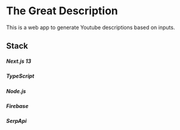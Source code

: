 
# The Great Description

This is a web app to generate Youtube descriptions based on inputs.

## Stack
##### Next.js 13
##### TypeScript
##### Node.js
##### Firebase
##### SerpApi